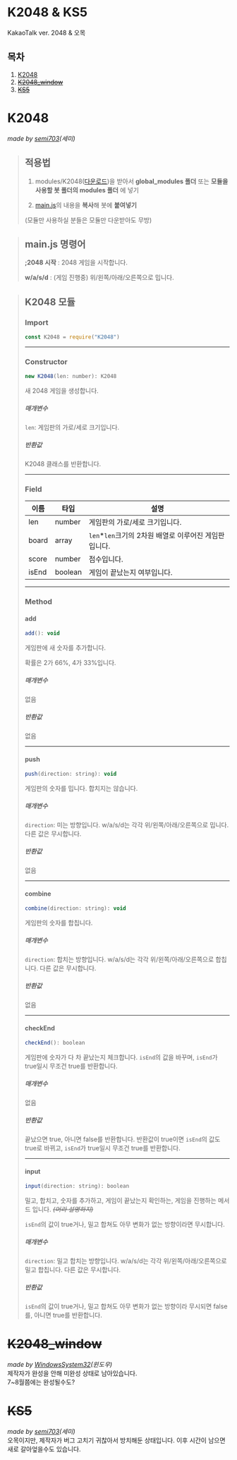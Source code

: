 # K2048 & KS5
KakaoTalk ver. 2048 & 오목

## 목차
1. [K2048](#K2048)
2. ~~[K2048_window](#K2048_window)~~
3. ~~[KS5](#KS5)~~
# K2048
*made by [semi703](https://github.com/semi703)(세미)*
> ## 적용법
> 1. modules/K2048([다운로드](https://downgit.github.io/#/home?url=https://github.com/msgbot-utils/K2048/tree/main/modules/K2048))을 받아서 **global_modules 폴더** 또는 **모듈을 사용할 봇 폴더의 modules 폴더** 에 넣기
> 
> 2. [main.js](https://github.com/msgbot-utils/K2048/blob/main/main.js)의 내용을 **복사**해 봇에 **붙여넣기**
>
> (모듈만 사용하실 분들은 모듈만 다운받아도 무방)

> ## main.js 명령어
> **;2048 시작** : 2048 게임을 시작합니다.
> 
> **w/a/s/d** : (게임 진행중) 위/왼쪽/아래/오른쪽으로 밉니다.

> ## K2048 모듈
> ### Import
> ```javascript
> const K2048 = require("K2048")
> ```
> - - -
> ### Constructor
> ```javascript
> new K2048(len: number): K2048
> ```
> 새 2048 게임을 생성합니다.
> ##### 매개변수
> `len`: 게임판의 가로/세로 크기입니다.
> ##### 반환값
> K2048 클래스를 반환합니다.
> - - -
> ### Field
> |이름|타입|설명|
> |---|---|---|
> |len|number|게임판의 가로/세로 크기입니다.|
> |board|array|`len`*`len`크기의 2차원 배열로 이루어진 게임판입니다.|
> |score|number|점수입니다.|
> |isEnd|boolean|게임이 끝났는지 여부입니다.|
> - - -
> ### Method
> #### add
> ```javascript
> add(): void
> ```
> 게임판에 새 숫자를 추가합니다.
> 
> 확률은 2가 66%, 4가 33%입니다.
> ##### 매개변수
> 없음
> ##### 반환값
> 없음
> - - -
> #### push
> ```javascript
> push(direction: string): void
> ```
> 게임판의 숫자를 밉니다. 합치지는 않습니다.
> ##### 매개변수
> `direction`: 미는 방향입니다. w/a/s/d는 각각 위/왼쪽/아래/오른쪽으로 밉니다. 다른 값은 무시합니다.
> ##### 반환값
> 없음
> - - -
> #### combine
> ```javascript
> combine(direction: string): void
> ```
> 게임판의 숫자를 합칩니다.
> ##### 매개변수
> `direction`: 합치는 방향입니다. w/a/s/d는 각각 위/왼쪽/아래/오른쪽으로 합칩니다. 다른 값은 무시합니다.
> ##### 반환값
> 없음
> - - -
> #### checkEnd
> ```javascript
> checkEnd(): boolean
> ```
> 게임판에 숫자가 다 차 끝났는지 체크합니다. `isEnd`의 값을 바꾸며, `isEnd`가 true일시 무조건 true를 반환합니다.
> ##### 매개변수
> 없음
> ##### 반환값
> 끝났으면 true, 아니면 false를 반환합니다. 반환값이 true이면 `isEnd`의 값도 true로 바뀌고, `isEnd`가 true일시 무조건 true를 반환합니다.
> - - -
> #### input
> ```javascript
> input(direction: string): boolean
> ```
> 밀고, 합치고, 숫자를 추가하고, 게임이 끝났는지 확인하는, 게임을 진행하는 메서드 입니다. *~~(머라 설명하지)~~*
>
> `isEnd`의 값이 true거나, 밀고 합쳐도 아무 변화가 없는 방향이라면 무시합니다.
> ##### 매개변수
> `direction`: 밀고 합치는 방향입니다. w/a/s/d는 각각 위/왼쪽/아래/오른쪽으로 밀고 합칩니다. 다른 값은 무시합니다.
> ##### 반환값
> `isEnd`의 값이 true거나, 밀고 합쳐도 아무 변화가 없는 방향이라 무시되면 false를, 아니면 true를 반환합니다.
# ~~K2048_window~~
*made by [WindowsSystem32](https://github.com/WindowsSystem32)(윈도우)* <br />
제작자가 완성을 안해 미완성 상태로 남아있습니다. <br />
7~8월쯤에는 완성될수도?
# ~~KS5~~
*made by [semi703](https://github.com/semi703)(세미)* <br />
오목이지만, 제작자가 버그 고치기 귀찮아서 방치해둔 상태입니다. 이후 시간이 남으면 새로 갈아엎을수도 있습니다.
